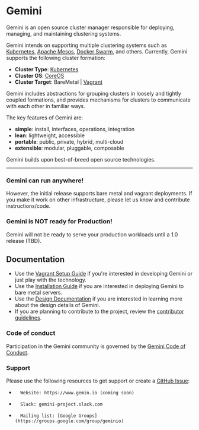 # Gemini

Gemini is an open source cluster manager responsible for deploying, managing, and maintaining clustering systems.

Gemini intends on supporting multiple clustering systems such as [Kubernetes](http://kubernetes.io/), [Apache Mesos](http://mesos.apache.org/), [Docker Swarm](https://www.docker.com/products/docker-swarm), and others. Currently, Gemini supports the following cluster formation:

* **Cluster Type**: [Kubernetes](http://kubernetes.io/)
* **Cluster OS**: [CoreOS](https://coreos.com/)
* **Cluster Target**: BareMetal | [Vagrant](https://www.vagrantup.com/)

Gemini includes abstractions for grouping clusters in loosely and tightly coupled formations, and provides mechanisms for clusters to communicate with each other in familiar ways.

The key features of Gemini are:

* **simple**: install, interfaces, operations, integration
* **lean**: lightweight, accessible
* **portable**: public, private, hybrid, multi-cloud
* **extensible**: modular, pluggable, composable

Gemini builds upon best-of-breed open source technologies.

<hr>

### Gemini can run anywhere!
However, the initial release supports bare metal and vagrant deployments.  If you make it work on other infrastructure, please let us know and contribute instructions/code.

### Gemini is NOT ready for Production!
Gemini will not be ready to serve your production workloads until a 1.0 release (TBD).

## Documentation

* Use the [Vagrant Setup Guide](vagrant/README.md) if you're interested in developing Gemini or just play with the technology.
* Use the [Installation Guide](docs/install/README.md) if you are interested in deploying Gemini to bare metal servers.
* Use the [Design Documentation](docs/design) if you are interested in learning more about the design details of Gemini.
* If you are planning to contribute to the project, review the [contributor guidelines](CONTRIBUTING.md).

### Code of conduct

Participation in the Gemini community is governed by the [Gemini Code of Conduct](code-of-conduct.md).

### Support

Please use the following resources to get support or create a [GitHub Issue](https://github.com/gemini-project/gemini/issues):

-       Website: https://www.gemin.io (coming soon)
-       Slack: gemini-project.slack.com
-       Mailing list: [Google Groups](https://groups.google.com/group/geminio)
